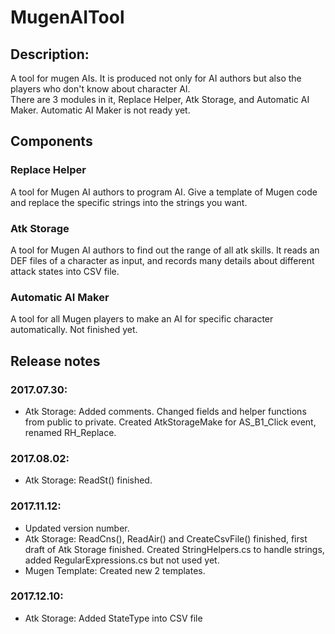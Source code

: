 # MugenAITool

## Description:

A tool for mugen AIs. It is produced not only for AI authors but also the players who don't know about character AI.  
There are 3 modules in it, Replace Helper, Atk Storage, and Automatic AI Maker. Automatic AI Maker is not ready yet.

## Components

### Replace Helper
A tool for Mugen AI authors to program AI. Give a template of Mugen code and replace the specific strings into the strings you want.

### Atk Storage
A tool for Mugen AI authors to find out the range of all atk skills. It reads an DEF files of a character as input, and records many details about different attack states into CSV file.

### Automatic AI Maker
A tool for all Mugen players to make an AI for specific character automatically. Not finished yet.

## Release notes

### 2017.07.30:
- Atk Storage: Added comments. Changed fields and helper functions from public to private. Created AtkStorageMake for AS_B1_Click event, renamed RH_Replace.  

### 2017.08.02:
- Atk Storage: ReadSt() finished.

### 2017.11.12:
- Updated version number.
- Atk Storage: ReadCns(), ReadAir() and CreateCsvFile() finished, first draft of Atk Storage finished. Created StringHelpers.cs to handle strings, added RegularExpressions.cs but not used yet.
- Mugen Template: Created new 2 templates.

### 2017.12.10:
- Atk Storage: Added StateType into CSV file
